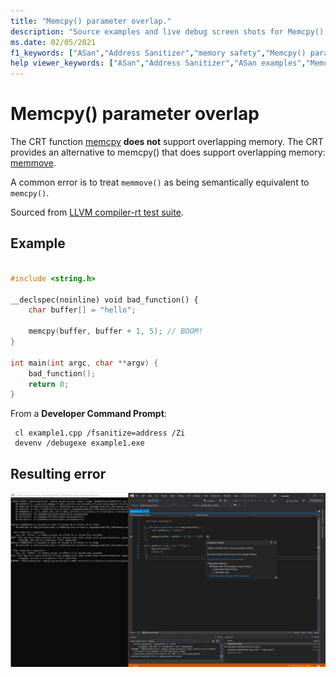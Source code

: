 ```yaml
---
title: "Memcpy() parameter overlap."
description: "Source examples and live debug screen shots for Memcpy() parameter overlap errors."
ms.date: 02/05/2021
f1_keywords: ["ASan","Address Sanitizer","memory safety","Memcpy() parameter overlap", "ASan examples"]
help viewer_keywords: ["ASan","Address Sanitizer","ASan examples","Memcpy() parameter overlap"]
---
```


# Memcpy() parameter overlap

The CRT function [memcpy](https://docs.microsoft.com/en-us/cpp/c-runtime-library/reference/memcpy-wmemcpy?view=msvc-160) **does not** support overlapping memory. The CRT provides an alternative to memcpy() that does support overlapping memory: [memmove](https://docs.microsoft.com/en-us/cpp/c-runtime-library/reference/memmove-wmemmove?view=msvc-160).

A common error is to treat `memmove()` as being semantically equivalent to `memcpy()`.

Sourced from [LLVM compiler-rt test suite](https://github.com/llvm/llvm-project/tree/main/compiler-rt/test/asan/TestCases).

## Example

```cpp

#include <string.h>

__declspec(noinline) void bad_function() {
    char buffer[] = "hello";

    memcpy(buffer, buffer + 1, 5); // BOOM!
}

int main(int argc, char **argv) {
    bad_function();
    return 0;
}

```

From a **Developer Command Prompt**:
```
 cl example1.cpp /fsanitize=address /Zi
 devenv /debugexe example1.exe
```

## Resulting error

![example1](SRC_CODE/memcpy-param-overlap/example1.PNG)
